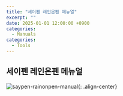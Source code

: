 ```yaml
---
title: "세이펜 레인온펜 메뉴얼"
excerpt: ""
date: 2025-01-01 12:00:00 +0900
categories:
  - Manuals
categories:
  - Tools
---
```


## 세이펜 레인온펜 메뉴얼

![saypen-rainonpen-manual]({{site.baseurl}}/assets/images/2025-01-01-rainonpen-manual/saypen-rainonpen-manual.png){: .align-center}  
